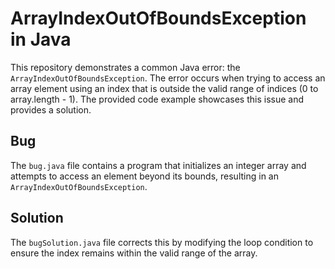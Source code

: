 # ArrayIndexOutOfBoundsException in Java

This repository demonstrates a common Java error: the `ArrayIndexOutOfBoundsException`.  The error occurs when trying to access an array element using an index that is outside the valid range of indices (0 to array.length - 1). The provided code example showcases this issue and provides a solution.

## Bug

The `bug.java` file contains a program that initializes an integer array and attempts to access an element beyond its bounds, resulting in an `ArrayIndexOutOfBoundsException`. 

## Solution

The `bugSolution.java` file corrects this by modifying the loop condition to ensure the index remains within the valid range of the array.